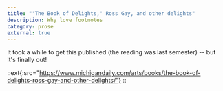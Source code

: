 ```yaml
---
title: "'The Book of Delights,' Ross Gay, and other delights"
description: Why love footnotes
category: prose
external: true
---
```


It took a while to get this published (the reading was last semester) -- but it's finally out!

::ext{:src="https://www.michigandaily.com/arts/books/the-book-of-delights-ross-gay-and-other-delights/"}
::
